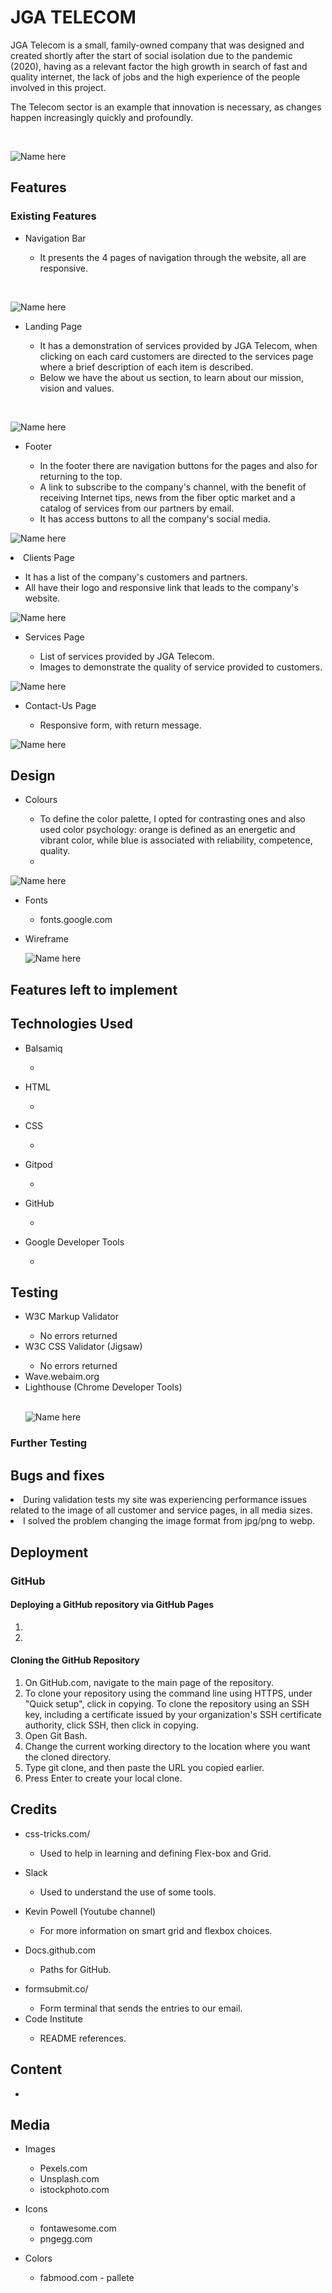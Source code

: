 <h1>JGA TELECOM</h1>

<p>
JGA Telecom is a small, family-owned company that was designed and created shortly after the start of social isolation due to the pandemic (2020), having as a relevant factor the high growth in search of fast and quality internet, the lack of jobs and the high experience of the people involved in this project.
</p>
<p>
The Telecom sector is an example that innovation is necessary, as changes happen increasingly quickly and profoundly.
</p>
<br>

![Name here](assets/img/mockup.png)

<h2>Features</h2>
<h3>Existing Features</h3>
    <ul>
        <li>Navigation Bar</li>
    <ul>
        <li>It presents the 4 pages of navigation through the website, all are responsive.</li>
    </ul>
    </ul>
    <br>

![Name here](assets/img/menu.png)

<ul>
 <li>Landing Page</li>
    <ul>
    <li>It has a demonstration of services provided by JGA Telecom, when clicking on each card customers are directed to the services page where a brief description of each item is described.</li>
    <li>Below we have the about us section, to learn about our mission, vision and values.</li>
    </ul>
</ul>
<br>

![Name here](assets/img/first-page-services.png)

<ul>
<li>Footer</li>
    <ul>
    <li>In the footer there are navigation buttons for the pages and also for returning to the top.</li>
    <li>A link to subscribe to the company's channel, with the benefit of receiving Internet tips, news from the fiber optic market and a catalog of services from our partners by email.</li>
    <li>It has access buttons to all the company's social media.</li>
    </ul>
</ul>

![Name here](assets/img/footer.png)

 <li>Clients Page</li>
    <ul>
    <li>It has a list of the company's customers and partners.</li>
    <li>All have their logo and responsive link that leads to the company's website.</li>
    </ul>
</ul>

![Name here](assets/img/clients.jpg)

<ul>
 <li>Services Page</li>
    <ul>
    <li>List of services provided by JGA Telecom.</li>
    <li>Images to demonstrate the quality of service provided to customers.</li>
    </ul>
</ul>

![Name here](assets/img/services.png)

<ul>
 <li>Contact-Us Page</li>
    <ul>
    <li>Responsive form, with return message.</li>
    </ul>
</ul>

![Name here](assets/img/contact.jpg)

<h2>Design</h2>
<ul>
 <li>Colours</li>
    <ul>
    <li>To define the color palette, I opted for contrasting ones and also used color psychology: orange is defined as an energetic and vibrant color, while blue is associated with reliability, competence, quality.</li>
    <li></li>
    </ul>
</ul>

![Name here](assets/img/pallete.jpg)

<ul>
 <li>Fonts</li>
    <ul>
    <li>fonts.google.com</li>
     </ul>
</ul>
<ul>
 <li>Wireframe</li>

![Name here](assets/img/pallete.jpg)

</ul>

<h2>Features left to implement</h2>
<p></p>

<h2>Technologies Used</h2>
<ul>
 <li>Balsamiq</li>
    <ul>
    <li></li>
    </ul>
</ul>

<ul>
 <li>HTML</li>
    <ul>
    <li></li>
    </ul>
</ul>

<ul>
 <li>CSS</li>
    <ul>
    <li></li>
    </ul>
</ul>

<ul>
 <li>Gitpod</li>
    <ul>
    <li></li>
    </ul>
</ul>

<ul>
<li>GitHub</li>
    <ul>
    <li></li>
    </ul>
</ul>

<ul>
 <li>Google Developer Tools</li>
    <ul>
    <li></li>
    </ul>
</ul>

<h2>Testing</h2>
<ul>
    <li>W3C Markup Validator</li>
    <ul>
    <li>No errors returned</li>
    </ul>
    <li>W3C CSS Validator (Jigsaw)</li>
      <ul>
    <li>No errors returned</li>
    </ul>
    <li>Wave.webaim.org</li>
    <li>Lighthouse (Chrome Developer Tools)</li>
    <br>

![Name here](assets/img/index.copy.png)

</ul>

<h3>Further Testing</h3>
<p></p>


<h2>Bugs and fixes</h2>
    <li>During validation tests my site was experiencing performance issues related to the image of all customer and service pages, in all media sizes.</li>
    <li>I solved the problem changing the image format from jpg/png to webp.</li>

<h2>Deployment</h2>
<h3>GitHub</h3>
<p></p>
<h4>Deploying a GitHub repository via GitHub Pages</h4>
<ol>
<li></li>
<li></li>
</ol>
<h4>Cloning the GitHub Repository</h4>
<ol>
<li>On GitHub.com, navigate to the main page of the repository.</li>
<li>To clone your repository using the command line using HTTPS, under "Quick setup", click in copying.  To clone the repository using an SSH key, including a certificate issued by your organization's SSH certificate authority, click SSH, then click in copying.</li>
<li>Open Git Bash.</li>
<li>Change the current working directory to the location where you want the cloned directory.</li>
<li>Type git clone, and then paste the URL you copied earlier.</li>
<li>Press Enter to create your local clone.</li>
</ol>



<h2>Credits</h2>
<ul>
 <li>css-tricks.com/</li>
    <ul>
    <li>Used to help in learning and defining Flex-box and Grid.</li>
    </ul>
</ul>
<ul>
 <li>Slack</li>
    <ul>
    <li>Used to understand the use of some tools.</li>
    </ul>
</ul>
<ul>
 <li>Kevin Powell (Youtube channel)</li>
    <ul>
    <li>For more information on smart grid and flexbox choices.</li>
    </ul>
</ul>
<ul>
 <li>Docs.github.com</li>
    <ul>
    <li>Paths for GitHub.</li>
    </ul>
</ul>
<ul>
 <li>formsubmit.co/</li>
    <ul>
    <li>Form terminal that sends the entries to our email.</li>
    </ul>
<li>Code Institute</li>
<ul>    
    <li>README references.</li>
</ul>
</ul>


<h2>Content</h2>
<ul>
 <li></li>
</ul>

<h2>Media</h2>
<ul>
    <li>Images</li>
<ul>
    <li>Pexels.com</li>
    <li>Unsplash.com</li>
    <li>istockphoto.com</li>
</ul>
</ul>
<ul>
    <li>Icons</li>
 <ul>
    <li>fontawesome.com</li>
    <li>pngegg.com</li>
</ul>
</ul>
<ul>
    <li>Colors</li>
 <ul>
     <li>fabmood.com - pallete</li>
</ul>

